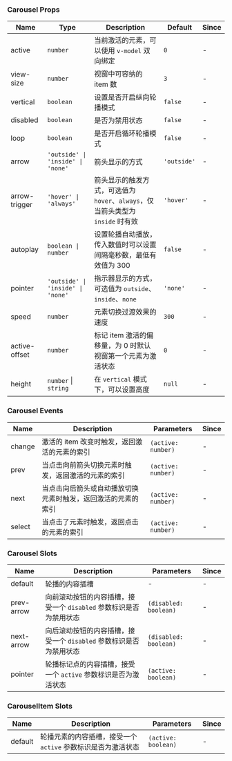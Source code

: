 ### Carousel Props

| Name          | Type              | Description                                                                           | Default  | Since |
| ------------- | ----------------- | ------------------------------------------------------------------------------ | ------- | --- |
| active        | `number`            | 当前激活的元素，可以使用 `v-model` 双向绑定                                      | `0`       | - |
| view-size     | `number`            | 视窗中可容纳的 item 数                                                         | `3`       | - |
| vertical      | `boolean`           | 设置是否开启纵向轮播模式                                                       | `false`   | - |
| disabled      | `boolean`           | 是否为禁用状态                                                                 | `false`   | - |
| loop          | `boolean`           | 是否开启循环轮播模式                                                           | `false`   | - |
| arrow         | `'outside' \| 'inside' \| 'none'`            | 箭头显示的方式                           | `'outside'` | - |
| arrow-trigger | `'hover' \| 'always'`            | 箭头显示的触发方式，可选值为 `hover`、`always`，仅当箭头类型为 `inside` 时有效 | `'hover'` | - |
| autoplay      | `boolean \| number` | 设置轮播自动播放，传入数值时可以设置间隔毫秒数，最低有效值为 300               | `false`   | - |
| pointer       | `'outside' \| 'inside' \| 'none'`            | 指示器显示的方式，可选值为 `outside`、`inside`、`none`                         | `'none'`  | - |
| speed         | `number`            | 元素切换过渡效果的速度                                                         | `300`     | - |
| active-offset | `number`            | 标记 item 激活的偏移量，为 0 时默认视窗第一个元素为激活状态                    | `0`       | - |
| height        | `number` \| `string`  | 在 `vertical` 模式下，可以设置高度                                             | `null`    | - |

### Carousel Events

| Name      | Description                                                         | Parameters  | Since |
| --------- | ------------------------------------------------------------ | ----- | --- |
| change | 激活的 item 改变时触发，返回激活的元素的索引                 | `(active: number)` | - |
| prev   | 当点击向前箭头切换元素时触发，返回激活的元素的索引           | `(active: number)` | - |
| next   | 当点击向后箭头或自动播放切换元素时触发，返回激活的元素的索引 | `(active: number)` | - |
| select | 当点击了元素时触发，返回点击的元素的索引                     | `(active: number)` | - |

### Carousel Slots

| Name       | Description                                                               | Parameters  | Since |
| ---------- | ------------------------------------------------------------------ | --- | --- |
| default    | 轮播的内容插槽                                                     | - | - |
| prev-arrow | 向前滚动按钮的内容插槽，接受一个 `disabled` 参数标识是否为禁用状态 | `(disabled: boolean)` | - |
| next-arrow | 向后滚动按钮的内容插槽，接受一个 `disabled` 参数标识是否为禁用状态 | `(disabled: boolean)` | - |
| pointer    | 轮播标记点的内容插槽，接受一个 `active` 参数标识是否为激活状态     | `(active: boolean)` | - |

### CarouselItem Slots

| Name    | Description                                                         | Parameters  | Since |
| ------- | ------------------------------------------------------------ | --- | --- |
| default | 轮播元素的内容插槽，接受一个 `active` 参数标识是否为激活状态 | `(active: boolean)` | - |
